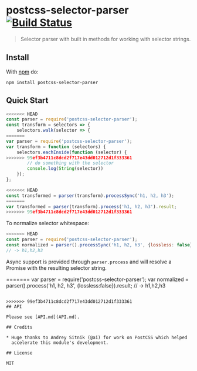# postcss-selector-parser [![Build Status](https://travis-ci.org/postcss/postcss-selector-parser.svg?branch=master)](https://travis-ci.org/postcss/postcss-selector-parser)

> Selector parser with built in methods for working with selector strings.

## Install

With [npm](https://npmjs.com/package/postcss-selector-parser) do:

```
npm install postcss-selector-parser
```

## Quick Start

```js
<<<<<<< HEAD
const parser = require('postcss-selector-parser');
const transform = selectors => {
    selectors.walk(selector => {
=======
var parser = require('postcss-selector-parser');
var transform = function (selectors) {
    selectors.eachInside(function (selector) {
>>>>>>> 99ef3b4711c8dcd2f717e43dd012712d1f333361
        // do something with the selector
        console.log(String(selector))
    });
};

<<<<<<< HEAD
const transformed = parser(transform).processSync('h1, h2, h3');
=======
var transformed = parser(transform).process('h1, h2, h3').result;
>>>>>>> 99ef3b4711c8dcd2f717e43dd012712d1f333361
```

To normalize selector whitespace:

```js
<<<<<<< HEAD
const parser = require('postcss-selector-parser');
const normalized = parser().processSync('h1, h2, h3', {lossless: false});
// -> h1,h2,h3
```

Async support is provided through `parser.process` and will resolve a Promise
with the resulting selector string.

=======
var parser = require('postcss-selector-parser');
var normalized = parser().process('h1, h2, h3', {lossless:false}).result;
// -> h1,h2,h3
```

>>>>>>> 99ef3b4711c8dcd2f717e43dd012712d1f333361
## API

Please see [API.md](API.md).

## Credits

* Huge thanks to Andrey Sitnik (@ai) for work on PostCSS which helped
  accelerate this module's development.

## License

MIT
